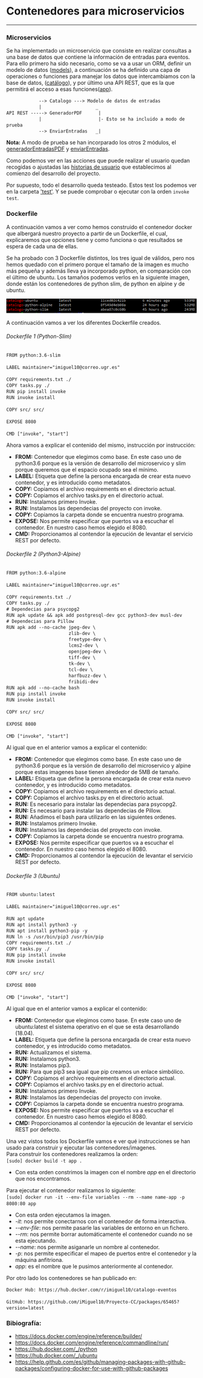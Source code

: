 # Contenedores para microservicios
---

### Microservicios

Se ha implementado un microservicio que consiste en realizar consultas a una base de datos que contiene la información de entradas para eventos. Para ello primero ha sido necesario, como se va a usar un ORM, definir un modelo de datos ([models](https://github.com/iMiguel10/Proyecto-CC/blob/master/src/models.py)), a continuación se ha definido una capa de operaciones o funciones para manejar los datos que intercambiamos con la base de datos, ([catálogo](https://github.com/iMiguel10/Proyecto-CC/blob/master/src/catalogo.py)), y por último una API REST, que es la que permitirá el acceso a esas funciones([app](https://github.com/iMiguel10/Proyecto-CC/blob/master/src/app.py)).  

~~~
            --> Catalogo ---> Modelo de datos de entradas
            |                    _
API REST -----> GeneradorPDF      |
            |                     |- Esto se ha incluido a modo de prueba
            --> EnviarEntradas   _|

~~~

**Nota:** A modo de prueba se han incorparado los otros 2 módulos, el [generadorEntradasPDF](https://github.com/iMiguel10/Proyecto-CC/blob/master/src/generadorentradasPDF.py) y [enviarEntradas](https://github.com/iMiguel10/Proyecto-CC/blob/master/src/enviarEntradas.py).

Como podemos ver en las acciones que puede realizar el usuario quedan recogidas o ajustadas las [historias de usuario](https://github.com/iMiguel10/Proyecto-CC/blob/master/doc/historias-usuario.md) que establecimos al comienzo del desarrollo del proyecto.

Por supuesto, todo el desarrollo queda testeado. Estos test los podemos ver en la carpeta ['test'](https://github.com/iMiguel10/Proyecto-CC/tree/master/test). Y se puede comprobar o ejecutar con la orden `invoke test`.

### Dockerfile

A continuación vamos a ver como hemos construido el contenedor docker que albergará nuestro proyecto a partir de un Dockerfile, el cual, explicaremos que opciones tiene y como funciona o que resultados se espera de cada una de ellas.

Se ha probado con 3 Dockerfile distintos, los tres igual de válidos, pero nos hemos quedado con el primero porque el tamaño de la imagen es mucho más pequeña y además lleva ya incorporado python, en comparación con el último de ubuntu. Los tamaños podemos verlos en la siguiente imagen, donde están los contenedores de python slim, de python en alpine y de ubuntu.

![Imagenes docker](https://github.com/iMiguel10/Proyecto-CC/blob/master/doc/img/imagenes-docker.png)

A continuación vamos a ver los diferentes Dockerfile creados.

###### Dockerfile 1 (Python-Slim)

~~~
FROM python:3.6-slim

LABEL maintainer="imiguel10@correo.ugr.es"

COPY requirements.txt ./
COPY tasks.py ./
RUN pip install invoke
RUN invoke install

COPY src/ src/

EXPOSE 8080

CMD ["invoke", "start"]
~~~

Ahora vamos a explicar el contenido del mismo, instrucción por instrucción:
- **FROM:** Contenedor que elegimos como base. En este caso uno de python3.6 porque es la versión de desarrollo del microservico y slim porque queremos que el espacio ocupado sea el mínimo.
- **LABEL:** Etiqueta que define la persona encargada de crear esta nuevo contenedor, y es introducido como metadatos.
- **COPY:** Copiamos el archivo requirements en el directorio actual.
- **COPY:** Copiamos el archivo tasks.py en el directorio actual.
- **RUN:** Instalamos primero Invoke.
- **RUN:** Instalamos las dependecias del proyecto con invoke.
- **COPY:** Copiamos la carpeta donde se encuentra nuestro programa.
- **EXPOSE:** Nos permite especificar que puertos va a escuchar el contenedor. En nuestro caso hemos elegido el 8080.
- **CMD:** Proporcionamos al contendor la ejecución de levantar el servicio REST por defecto.

###### Dockerfile 2 (Python3-Alpine)

~~~
FROM python:3.6-alpine

LABEL maintainer="imiguel10@correo.ugr.es"

COPY requirements.txt ./
COPY tasks.py ./
# Dependecias para psycopg2
RUN apk update && apk add postgresql-dev gcc python3-dev musl-dev
# Dependecias para Pillow
RUN apk add --no-cache jpeg-dev \
                       zlib-dev \
                       freetype-dev \
                       lcms2-dev \
                       openjpeg-dev \
                       tiff-dev \
                       tk-dev \
                       tcl-dev \
                       harfbuzz-dev \
                       fribidi-dev
RUN apk add --no-cache bash
RUN pip install invoke
RUN invoke install

COPY src/ src/

EXPOSE 8080

CMD ["invoke", "start"]
~~~

Al igual que en el anterior vamos a explicar el contenido:
- **FROM:** Contenedor que elegimos como base. En este caso uno de python3.6 porque es la versión de desarrollo del microservico y alpine porque estas imagenes base tienen alrededor de 5MB de tamaño.
- **LABEL:** Etiqueta que define la persona encargada de crear esta nuevo contenedor, y es introducido como metadatos.
- **COPY:** Copiamos el archivo requirements en el directorio actual.
- **COPY:** Copiamos el archivo tasks.py en el directorio actual.
- **RUN:** Es necesario para instalar las dependecias para psycopg2.
- **RUN:** Es necesario para instalar las dependecias de Pillow.
- **RUN:** Añadimos el bash para utilizarlo en las siguientes ordenes.
- **RUN:** Instalamos primero Invoke.
- **RUN:** Instalamos las dependecias del proyecto con invoke.
- **COPY:** Copiamos la carpeta donde se encuentra nuestro programa.
- **EXPOSE:** Nos permite especificar que puertos va a escuchar el contenedor. En nuestro caso hemos elegido el 8080.
- **CMD:** Proporcionamos al contendor la ejecución de levantar el servicio REST por defecto.


###### Dockerfile 3 (Ubuntu)

~~~
FROM ubuntu:latest

LABEL maintainer="imiguel10@correo.ugr.es"

RUN apt update
RUN apt install python3 -y
RUN apt install python3-pip -y
RUN ln -s /usr/bin/pip3 /usr/bin/pip
COPY requirements.txt ./
COPY tasks.py ./
RUN pip install invoke
RUN invoke install

COPY src/ src/

EXPOSE 8080

CMD ["invoke", "start"]
~~~

Al igual que en el anterior vamos a explicar el contenido:
- **FROM:** Contenedor que elegimos como base. En este caso uno de ubuntu:latest el sistema operativo en el que se esta desarrollando (18.04).
- **LABEL:** Etiqueta que define la persona encargada de crear esta nuevo contenedor, y es introducido como metadatos.
- **RUN:** Actualizamos el sistema.
- **RUN:** Instalamos python3.
- **RUN:** Instalamos pip3.
- **RUN:** Para que pip3 sea igual que pip creamos un enlace simbólico.
- **COPY:** Copiamos el archivo requirements en el directorio actual.
- **COPY:** Copiamos el archivo tasks.py en el directorio actual.
- **RUN:** Instalamos primero Invoke.
- **RUN:** Instalamos las dependecias del proyecto con invoke.
- **COPY:** Copiamos la carpeta donde se encuentra nuestro programa.
- **EXPOSE:** Nos permite especificar que puertos va a escuchar el contenedor. En nuestro caso hemos elegido el 8080.
- **CMD:** Proporcionamos al contendor la ejecución de levantar el servicio REST por defecto.

Una vez vistos todos los Dockerfile vamos e ver qué instrucciones se han usado para construir y ejecutar las contenedores/imagenes.  
Para construir los contenedores realizamos la orden:  
`[sudo] docker build -t app .`  
* Con esta orden constrimos la imagen con el nombre _app_ en el directorio que nos encontramos.

Para ejecutar el contenedor realizamos lo siguiente:  
`[sudo] docker run -it --env-file variables --rm --name name-app -p 8080:80 app`
* Con esta orden ejecutamos la imagen.
* _-it_: nos permite conectarnos con el contenedor de forma interactiva.
* _--env-file_: nos permite pasarle las variables de entorno en un fichero.
* _--rm_: nos permite borrar automáticamente el contenedor cuando no se esta ejecutando.
* _--name_: nos permite asiganarle un nombre al contenedor.
* _-p_: nos permite especificar el mapeo de puertos entre el contenedor y la máquina anfitriona.
* _app_: es el nombre que le pusimos anteriormente al contenedor.

Por otro lado los contenedores se han publicado en:
~~~
Docker Hub: https://hub.docker.com/r/imiguel10/catalogo-eventos

GitHub: https://github.com/iMiguel10/Proyecto-CC/packages/65465?version=latest
~~~

### Bibiografía:

- https://docs.docker.com/engine/reference/builder/
- https://docs.docker.com/engine/reference/commandline/run/
- https://hub.docker.com/_/python
- https://hub.docker.com/_/ubuntu
- https://help.github.com/es/github/managing-packages-with-github-packages/configuring-docker-for-use-with-github-packages
